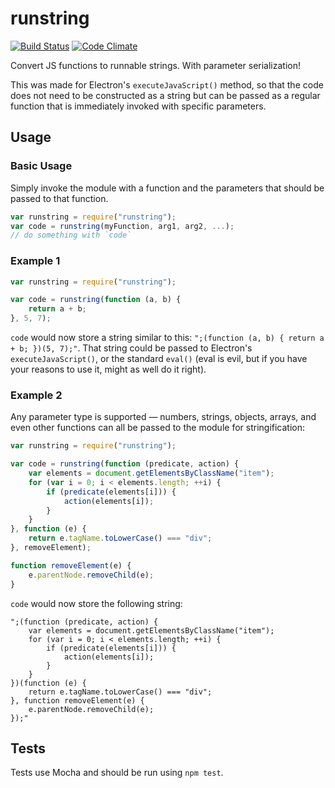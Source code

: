# runstring

[![Build Status](https://travis-ci.org/meyfa/runstring.svg?branch=master)](https://travis-ci.org/meyfa/runstring)
[![Code Climate](https://codeclimate.com/github/meyfa/runstring/badges/gpa.svg)](https://codeclimate.com/github/meyfa/runstring)

Convert JS functions to runnable strings. With parameter serialization!

This was made for Electron's `executeJavaScript()` method, so that the code does
not need to be constructed as a string but can be passed as a regular function
that is immediately invoked with specific parameters.

## Usage

### Basic Usage

Simply invoke the module with a function and the parameters that should be
passed to that function.

```javascript
var runstring = require("runstring");
var code = runstring(myFunction, arg1, arg2, ...);
// do something with `code`
```

### Example 1

```javascript
var runstring = require("runstring");

var code = runstring(function (a, b) {
    return a + b;
}, 5, 7);
```

`code` would now store a string similar to this:
`";(function (a, b) { return a + b; })(5, 7);"`. That string could be passed to
Electron's `executeJavaScript()`, or the standard `eval()` (eval is evil, but if
you have your reasons to use it, might as well do it right).

### Example 2

Any parameter type is supported &mdash; numbers, strings, objects, arrays, and
even other functions can all be passed to the module for stringification:

```javascript
var runstring = require("runstring");

var code = runstring(function (predicate, action) {
    var elements = document.getElementsByClassName("item");
    for (var i = 0; i < elements.length; ++i) {
        if (predicate(elements[i])) {
            action(elements[i]);
        }
    }
}, function (e) {
    return e.tagName.toLowerCase() === "div";
}, removeElement);

function removeElement(e) {
    e.parentNode.removeChild(e);
}
```

`code` would now store the following string:

```
";(function (predicate, action) {
    var elements = document.getElementsByClassName("item");
    for (var i = 0; i < elements.length; ++i) {
        if (predicate(elements[i])) {
            action(elements[i]);
        }
    }
})(function (e) {
    return e.tagName.toLowerCase() === "div";
}, function removeElement(e) {
    e.parentNode.removeChild(e);
});"
```

## Tests

Tests use Mocha and should be run using `npm test`.

